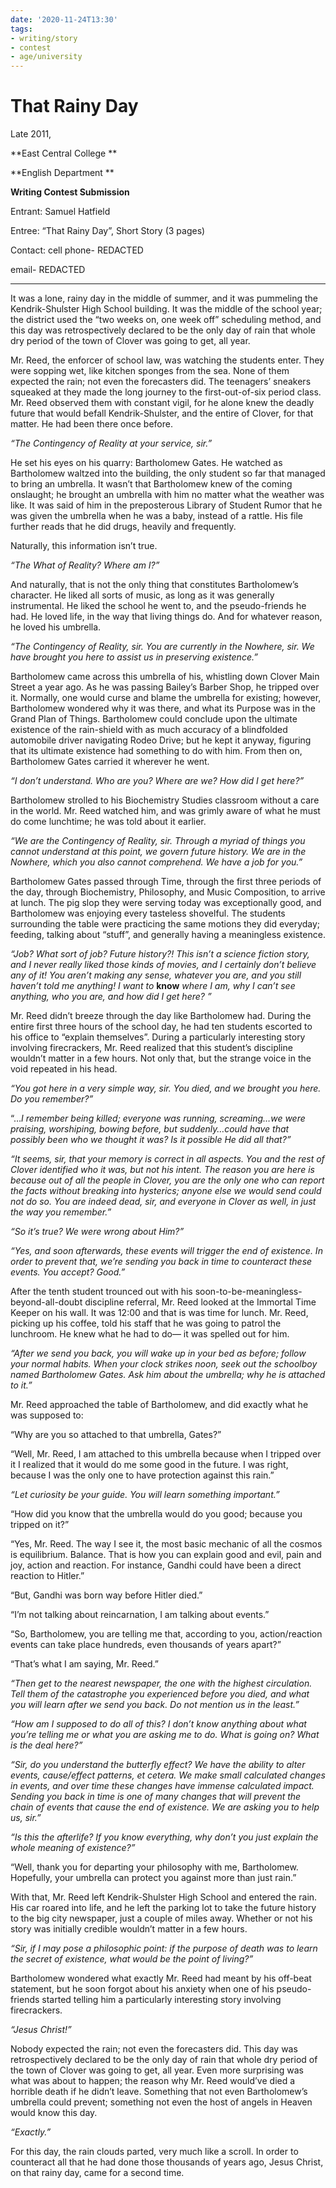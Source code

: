 ```yaml
---
date: '2020-11-24T13:30'
tags:
- writing/story
- contest
- age/university
---
```


# That Rainy Day

Late 2011,

**East Central College **

**English Department **

**Writing Contest Submission**

Entrant: Samuel Hatfield

Entree: “That Rainy Day”, Short Story (3 pages)

Contact: cell phone- REDACTED

email- REDACTED

------------------------------------------------------------------------

It was a lone, rainy day in the middle of summer, and it was pummeling
the Kendrik-Shulster High School building. It was the middle of the
school year; the district used the “two weeks on, one week off”
scheduling method, and this day was retrospectively declared to be the
only day of rain that whole dry period of the town of Clover was going
to get, all year.

Mr. Reed, the enforcer of school law, was watching the students enter.
They were sopping wet, like kitchen sponges from the sea. None of them
expected the rain; not even the forecasters did. The teenagers’ sneakers
squeaked at they made the long journey to the first-out-of-six period
class. Mr. Reed observed them with constant vigil, for he alone knew the
deadly future that would befall Kendrik-Shulster, and the entire of
Clover, for that matter. He had been there once before.

*“The Contingency of Reality at your service, sir.”*

He set his eyes on his quarry: Bartholomew Gates. He watched as
Bartholomew waltzed into the building, the only student so far that
managed to bring an umbrella. It wasn’t that Bartholomew knew of the
coming onslaught; he brought an umbrella with him no matter what the
weather was like. It was said of him in the preposterous Library of
Student Rumor that he was given the umbrella when he was a baby, instead
of a rattle. His file further reads that he did drugs, heavily and
frequently.

Naturally, this information isn’t true.

*“The What of Reality? Where am I?”*

And naturally, that is not the only thing that constitutes Bartholomew’s
character. He liked all sorts of music, as long as it was generally
instrumental. He liked the school he went to, and the pseudo-friends he
had. He loved life, in the way that living things do. And for whatever
reason, he loved his umbrella.

*“The Contingency of Reality, sir. You are currently in the Nowhere,
sir. We have brought you here to assist us in preserving existence.”*

Bartholomew came across this umbrella of his, whistling down Clover Main
Street a year ago. As he was passing Bailey’s Barber Shop, he tripped
over it. Normally, one would curse and blame the umbrella for existing;
however, Bartholomew wondered why it was there, and what its Purpose was
in the Grand Plan of Things. Bartholomew could conclude upon the
ultimate existence of the rain-shield with as much accuracy of a
blindfolded automobile driver navigating Rodeo Drive; but he kept it
anyway, figuring that its ultimate existence had something to do with
him. From then on, Bartholomew Gates carried it wherever he went.

*“I don’t understand. Who are you? Where are we? How did I get here?”*

Bartholomew strolled to his Biochemistry Studies classroom without a
care in the world. Mr. Reed watched him, and was grimly aware of what he
must do come lunchtime; he was told about it earlier.

*“We are the Contingency of Reality, sir. Through a myriad of things you
cannot understand at this point, we govern future history. We are in the
Nowhere, which you also cannot comprehend. We have a job for you.”*

Bartholomew Gates passed through Time, through the first three periods
of the day, through Biochemistry, Philosophy, and Music Composition, to
arrive at lunch. The pig slop they were serving today was exceptionally
good, and Bartholomew was enjoying every tasteless shovelful. The
students surrounding the table were practicing the same motions they did
everyday; feeding, talking about “stuff”, and generally having a
meaningless existence.

*“Job? What sort of job? Future history?! This isn’t a science fiction
story, and I never really liked those kinds of movies, and I certainly
don’t believe any of it! You aren’t making any sense, whatever you are,
and you still haven’t told me anything! I want to* **know** *where I am,
why I can’t see anything, who you are, and how did I get here? ”*

Mr. Reed didn’t breeze through the day like Bartholomew had. During the
entire first three hours of the school day, he had ten students escorted
to his office to “explain themselves”. During a particularly interesting
story involving firecrackers, Mr. Reed realized that this student’s
discipline wouldn’t matter in a few hours. Not only that, but the
strange voice in the void repeated in his head.

*“You got here in a very simple way, sir. You died, and we brought you
here. Do you remember?”*

“…*I remember being killed; everyone was running, screaming…we were
praising, worshiping, bowing before, but suddenly…could have that
possibly been who we thought it was? Is it possible He did all that?”*

*“It seems, sir, that your memory is correct in all aspects. You and the
rest of Clover identified who it was, but not his intent. The reason you
are here is because out of all the people in Clover, you are the only
one who can report the facts without breaking into hysterics; anyone
else we would send could not do so. You are indeed dead, sir, and
everyone in Clover as well, in just the way you remember.”*

*“So it’s true? We were wrong about Him?”*

*“Yes, and soon afterwards, these events will trigger the end of
existence. In order to prevent that, we’re sending you back in time to
counteract these events. You accept? Good.”*

After the tenth student trounced out with his
soon-to-be-meaningless-beyond-all-doubt discipline referral, Mr. Reed
looked at the Immortal Time Keeper on his wall. It was 12:00 and that is
was time for lunch. Mr. Reed, picking up his coffee, told his staff that
he was going to patrol the lunchroom. He knew what he had to do— it was
spelled out for him.

*“After we send you back, you will wake up in your bed as before; follow
your normal habits. When your clock strikes noon, seek out the schoolboy
named Bartholomew Gates. Ask him about the umbrella; why he is attached
to it.”*

Mr. Reed approached the table of Bartholomew, and did exactly what he
was supposed to:

“Why are you so attached to that umbrella, Gates?”

“Well, Mr. Reed, I am attached to this umbrella because when I tripped
over it I realized that it would do me some good in the future. I was
right, because I was the only one to have protection against this rain.”

*“Let curiosity be your guide. You will learn something important.”*

“How did you know that the umbrella would do you good; because you
tripped on it?”

“Yes, Mr. Reed. The way I see it, the most basic mechanic of all the
cosmos is equilibrium. Balance. That is how you can explain good and
evil, pain and joy, action and reaction. For instance, Gandhi could have
been a direct reaction to Hitler.”

“But, Gandhi was born way before Hitler died.”

“I’m not talking about reincarnation, I am talking about events.”

“So, Bartholomew, you are telling me that, according to you,
action/reaction events can take place hundreds, even thousands of years
apart?”

“That’s what I am saying, Mr. Reed.”

*“Then get to the nearest newspaper, the one with the highest
circulation. Tell them of the catastrophe you experienced before you
died, and what you will learn after we send you back. Do not mention us
in the least.”*

*“How am I supposed to do all of this? I don’t know anything about what
you’re telling me or what you are asking me to do. What is going on?
What is the deal here?”*

*“Sir, do you understand the butterfly effect? We have the ability to
alter events, cause/effect patterns, et cetera. We make small calculated
changes in events, and over time these changes have immense calculated
impact. Sending you back in time is one of many changes that will
prevent the chain of events that cause the end of existence. We are
asking you to help us, sir.”*

*“Is this the afterlife? If you know everything, why don’t you just
explain the whole meaning of existence?”*

“Well, thank you for departing your philosophy with me, Bartholomew.
Hopefully, your umbrella can protect you against more than just rain.”

With that, Mr. Reed left Kendrik-Shulster High School and entered the
rain. His car roared into life, and he left the parking lot to take the
future history to the big city newspaper, just a couple of miles away.
Whether or not his story was initially credible wouldn’t matter in a few
hours.

*“Sir, if I may pose a philosophic point: if the purpose of death was to
learn the secret of existence, what would be the point of living?”*

Bartholomew wondered what exactly Mr. Reed had meant by his off-beat
statement, but he soon forgot about his anxiety when one of his
pseudo-friends started telling him a particularly interesting story
involving firecrackers.

*“Jesus Christ!”*

Nobody expected the rain; not even the forecasters did. This day was
retrospectively declared to be the only day of rain that whole dry
period of the town of Clover was going to get, all year. Even more
surprising was what was about to happen; the reason why Mr. Reed
would’ve died a horrible death if he didn’t leave. Something that not
even Bartholomew’s umbrella could prevent; something not even the host
of angels in Heaven would know this day.

*“Exactly.”*

For this day, the rain clouds parted, very much like a scroll. In order
to counteract all that he had done those thousands of years ago, Jesus
Christ, on that rainy day, came for a second time.
